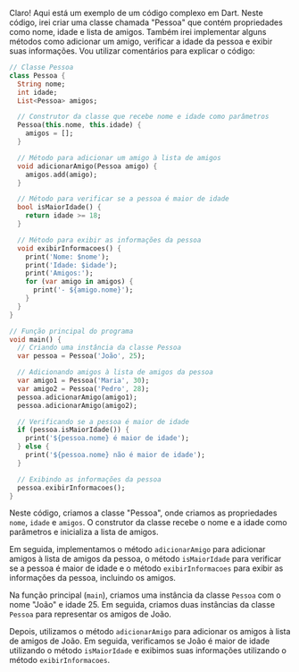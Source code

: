 Claro! Aqui está um exemplo de um código complexo em Dart. Neste código, irei criar uma classe chamada "Pessoa" que contém propriedades como nome, idade e lista de amigos. Também irei implementar alguns métodos como adicionar um amigo, verificar a idade da pessoa e exibir suas informações. Vou utilizar comentários para explicar o código:

```dart
// Classe Pessoa
class Pessoa {
  String nome;
  int idade;
  List<Pessoa> amigos;

  // Construtor da classe que recebe nome e idade como parâmetros
  Pessoa(this.nome, this.idade) {
    amigos = [];
  }

  // Método para adicionar um amigo à lista de amigos
  void adicionarAmigo(Pessoa amigo) {
    amigos.add(amigo);
  }

  // Método para verificar se a pessoa é maior de idade
  bool isMaiorIdade() {
    return idade >= 18;
  }

  // Método para exibir as informações da pessoa
  void exibirInformacoes() {
    print('Nome: $nome');
    print('Idade: $idade');
    print('Amigos:');
    for (var amigo in amigos) {
      print('- ${amigo.nome}');
    }
  }
}

// Função principal do programa
void main() {
  // Criando uma instância da classe Pessoa
  var pessoa = Pessoa('João', 25);

  // Adicionando amigos à lista de amigos da pessoa
  var amigo1 = Pessoa('Maria', 30);
  var amigo2 = Pessoa('Pedro', 28);
  pessoa.adicionarAmigo(amigo1);
  pessoa.adicionarAmigo(amigo2);

  // Verificando se a pessoa é maior de idade
  if (pessoa.isMaiorIdade()) {
    print('${pessoa.nome} é maior de idade');
  } else {
    print('${pessoa.nome} não é maior de idade');
  }

  // Exibindo as informações da pessoa
  pessoa.exibirInformacoes();
}
```

Neste código, criamos a classe "Pessoa", onde criamos as propriedades `nome`, `idade` e `amigos`. O construtor da classe recebe o nome e a idade como parâmetros e inicializa a lista de amigos.

Em seguida, implementamos o método `adicionarAmigo` para adicionar amigos à lista de amigos da pessoa, o método `isMaiorIdade` para verificar se a pessoa é maior de idade e o método `exibirInformacoes` para exibir as informações da pessoa, incluindo os amigos.

Na função principal (`main`), criamos uma instância da classe `Pessoa` com o nome "João" e idade 25. Em seguida, criamos duas instâncias da classe `Pessoa` para representar os amigos de João.

Depois, utilizamos o método `adicionarAmigo` para adicionar os amigos à lista de amigos de João. Em seguida, verificamos se João é maior de idade utilizando o método `isMaiorIdade` e exibimos suas informações utilizando o método `exibirInformacoes`.